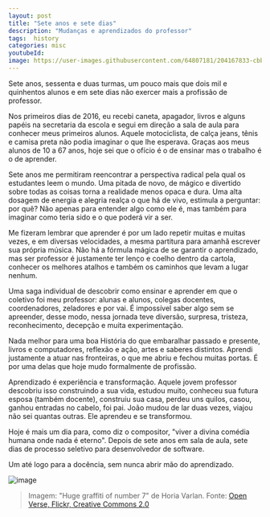 ```yaml
---
layout: post
title: "Sete anos e sete dias"
description: "Mudanças e aprendizados do professor"
tags:  history
categories: misc
youtubeId:
image: https://user-images.githubusercontent.com/64807181/204167833-cbb67375-bdd6-44a6-8442-50d722ace503.png
---
```


Sete anos, sessenta e duas turmas, um pouco mais que dois mil e quinhentos alunos e em sete dias não exercer mais a profissão de professor.

Nos primeiros dias de 2016, eu recebi caneta, apagador, livros e alguns papéis na secretaria da escola e segui em direção a sala de aula para conhecer meus primeiros alunos. Aquele motociclista, de calça jeans, tênis e camisa preta não podia imaginar o que lhe esperava. Graças aos meus alunos de 10 a 67 anos, hoje sei que o ofício é o de ensinar mas o trabalho é o de aprender.

Sete anos me permitiram reencontrar a perspectiva radical pela qual os estudantes leem o mundo. Uma pitada de novo, de mágico e divertido sobre todas as coisas torna a realidade menos opaca e dura. Uma alta dosagem de energia e alegria realça o que há de vivo, estimula a perguntar: por quê? Não apenas para entender algo como ele é, mas também para imaginar como teria sido e o que poderá vir a ser.

Me fizeram lembrar que aprender é por um lado repetir muitas e muitas vezes, e em diversas velocidades, a mesma partitura para amanhã escrever sua própria música. Não há a fórmula mágica de se garantir o aprendizado, mas ser professor é justamente ter lenço e coelho dentro da cartola, conhecer os melhores atalhos e também os caminhos que levam a lugar nenhum.

Uma saga individual de descobrir como ensinar e aprender em que o coletivo foi meu professor: alunas e alunos, colegas docentes, coordenadores, zeladores e por vai. É impossível saber algo sem se apreender, desse modo, nessa jornada teve diversão, surpresa, tristeza, reconhecimento, decepção e muita experimentação.

Nada melhor para uma boa História do que embaralhar passado e presente, livros e computadores, reflexão e ação, artes e saberes distintos. Aprendi justamente a atuar nas fronteiras, o que me abriu e fechou muitas portas. É por uma delas que hoje mudo formalmente de profissão.

Aprendizado é experiência e transformação. Aquele jovem professor descobriu isso construindo a sua vida, estudou muito, conheceu sua futura esposa (também docente), construiu sua casa, perdeu uns quilos, casou, ganhou entradas no cabelo, foi pai. João mudou de lar duas vezes, viajou não sei quantas outras. Ele aprendeu e se transformou.

Hoje é mais um dia para, como diz o compositor, "viver a divina comédia humana onde nada é eterno". Depois de sete anos em sala de aula, sete dias de processo seletivo para desenvolvedor de software.

Um até logo para a docência, sem nunca abrir mão do aprendizado.

![image](https://user-images.githubusercontent.com/64807181/204167833-cbb67375-bdd6-44a6-8442-50d722ace503.png)
>Imagem:  "Huge graffiti of number 7" de Horia Varlan. Fonte: [Open Verse, Flickr, Creative Commons 2.0](https://www.flickr.com/photos/10361931@N06)
